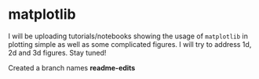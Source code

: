 # matplotlib
I will be uploading tutorials/notebooks showing the usage of `matplotlib` in plotting simple as well as some complicated figures. I will try to address 1d, 2d and 3d figures. Stay tuned!

Created a branch names **readme-edits**
